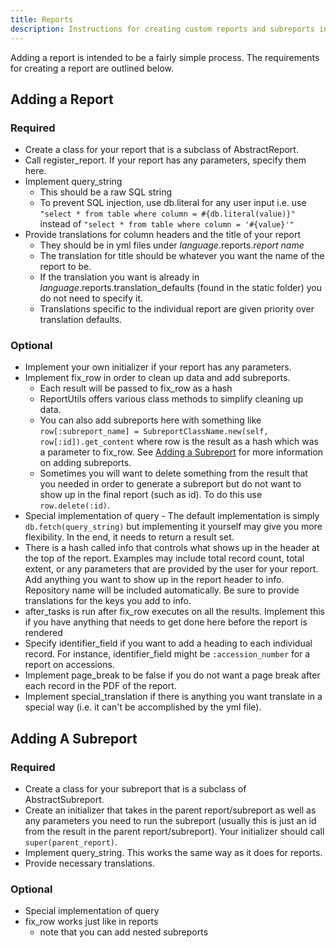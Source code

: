 ```yaml
---
title: Reports
description: Instructions for creating custom reports and subreports in ArchivesSpace, including required structure, SQL usage, translations, optional customization methods, and integration with the reporting framework.
---
```


Adding a report is intended to be a fairly simple process. The requirements for creating a report are outlined below.

## Adding a Report

### Required

- Create a class for your report that is a subclass of AbstractReport.
- Call register_report. If your report has any parameters, specify them here.
- Implement query_string
  - This should be a raw SQL string
  - To prevent SQL injection, use db.literal for any user input i.e. use `"select * from table where column = #{db.literal(value)}" ` instead of `"select * from table where column = '#{value}'"`
- Provide translations for column headers and the title of your report
  - They should be in yml files under _language_.reports._report name_
  - The translation for title should be whatever you want the name of the report to be.
  - If the translation you want is already in _language_.reports.translation_defaults (found in the static folder) you do not need to specify it.
  - Translations specific to the individual report are given priority over translation defaults.

### Optional

- Implement your own initializer if your report has any parameters.
- Implement fix_row in order to clean up data and add subreports.
  - Each result will be passed to fix_row as a hash
  - ReportUtils offers various class methods to simplify cleaning up data.
  - You can also add subreports here with something like `row[:subreport_name] = SubreportClassName.new(self, row[:id]).get_content` where row is the result as a hash which was a parameter to fix_row. See [Adding a Subreport](#adding-a-subreport) for more information on adding subreports.
  - Sometimes you will want to delete something from the result that you needed in order to generate a subreport but do not want to show up in the final report (such as id). To do this use `row.delete(:id)`.
- Special implementation of query - The default implementation is simply `db.fetch(query_string)` but implementing it yourself may give you more flexibility. In the end, it needs to return a result set.
- There is a hash called info that controls what shows up in the header at the top of the report. Examples may include total record count, total extent, or any parameters that are provided by the user for your report. Add anything you want to show up in the report header to info. Repository name will be included automatically. Be sure to provide translations for the keys you add to info.
- after_tasks is run after fix_row executes on all the results. Implement this if you have anything that needs to get done here before the report is rendered
- Specify identifier_field if you want to add a heading to each individual record. For instance, identifier_field might be `:accession_number` for a report on accessions.
- Implement page_break to be false if you do not want a page break after each record in the PDF of the report.
- Implement special_translation if there is anything you want translate in a special way (i.e. it can't be accomplished by the yml file).

## Adding A Subreport

### Required

- Create a class for your subreport that is a subclass of AbstractSubreport.
- Create an initializer that takes in the parent report/subreport as well as any parameters you need to run the subreport (usually this is just an id from the result in the parent report/subreport). Your initializer should call `super(parent_report)`.
- Implement query_string. This works the same way as it does for reports.
- Provide necessary translations.

### Optional

- Special implementation of query
- fix_row works just like in reports
  - note that you can add nested subreports
